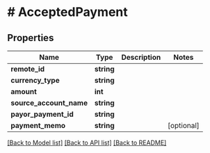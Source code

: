 # # AcceptedPayment

## Properties

Name | Type | Description | Notes
------------ | ------------- | ------------- | -------------
**remote_id** | **string** |  | 
**currency_type** | **string** |  | 
**amount** | **int** |  | 
**source_account_name** | **string** |  | 
**payor_payment_id** | **string** |  | 
**payment_memo** | **string** |  | [optional] 

[[Back to Model list]](../../README.md#documentation-for-models) [[Back to API list]](../../README.md#documentation-for-api-endpoints) [[Back to README]](../../README.md)


